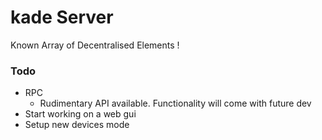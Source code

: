 # kade Server
Known Array of Decentralised Elements !

### Todo
 * RPC
   * Rudimentary API available. Functionality will come with future dev
 * Start working on a web gui
 * Setup new devices mode

